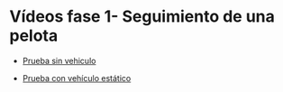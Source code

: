 # Vídeos fase 1- Seguimiento de una pelota

- [Prueba sin vehiculo](https://youtu.be/Wp0OlhT35a4)

- [Prueba con vehículo estático](https://youtu.be/gCUweJSI_6k)
